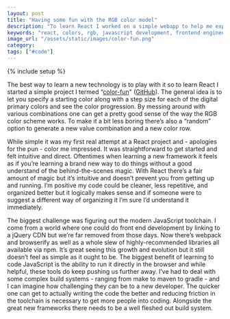 ```yaml
---
layout: post
title: "Having some fun with the RGB color model"
description: "To learn React I worked on a simple webapp to help me explore the RGB colors. React is great but the JS build system is getting quite complicated."
keywords: "react, colors, rgb, javascript development, frontend engineering"
image_url: "/assets/static/images/color-fun.png"
category:
tags: ["#code"]
---
```

{% include setup %}

<amp-img src="{{ IMG_PATH }}color-fun.png" alt="Color fun" width="2312" height="574" layout="responsive"></amp-img>

The best way to learn a new technology is to play with it so to learn React I started a simple project I termed “[color-fun](http://dangoldin.com/color-fun/)" ([GitHub](https://github.com/dangoldin/color-fun)). The general idea is to let you specify a starting color along with a step size for each of the digital primary colors and see the color progression. By messing around with various combinations one can get a pretty good sense of the way the RGB color scheme works. To make it a bit less boring there’s also a “random” option to generate a new value combination and a new color row.

While simple it was my first real attempt at a React project and - apologies for the pun - color me impressed. It was straightforward to get started and felt intuitive and direct. Oftentimes when learning a new framework it feels as if you’re learning a brand new way to do things without a good understand of the behind-the-scenes magic. With React there’s a fair amount of magic but it’s intuitive and doesn’t prevent you from getting up and running. I’m positive my code could be cleaner, less repetitive, and organized better but it logically makes sense and if someone were to suggest a different way of organizing it I’m sure I’d understand it immediately.

The biggest challenge was figuring out the modern JavaScript toolchain. I come from a world where one could do front end development by linking to a jQuery CDN but we’re far removed from those days. Now there’s webpack and browserify as well as a whole slew of highly-recommended libraries all available via npm. It’s great seeing this growth and evolution but it still doesn’t feel as simple as it ought to be. The biggest benefit of learning to code JavaScript is the ability to run it directly in the browser and while helpful, these tools do keep pushing us further away. I’ve had to deal with some complex build systems - ranging from make to maven to gradle - and I can imagine how challenging they can be to a new developer. The quicker one can get to actually writing the code the better and reducing friction in the toolchain is necessary to get more people into coding. Alongside the great new frameworks there needs to be a well fleshed out build system.
